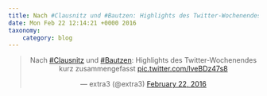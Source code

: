 ```yaml
---
title: Nach #Clausnitz und #Bautzen: Highlights des Twitter-Wochenendes kurz zusammengefasst http://twitter.com/extra3/status/701729448916361217/photo/1
date: Mon Feb 22 12:14:21 +0000 2016
taxonomy:
    category: blog
---
```

<blockquote class="twitter-tweet" align="center"><p lang="de" dir="ltr">Nach <a href="https://twitter.com/hashtag/Clausnitz?src=hash">#Clausnitz</a> und <a href="https://twitter.com/hashtag/Bautzen?src=hash">#Bautzen</a>: Highlights des Twitter-Wochenendes kurz zusammengefasst <a href="http://twitter.com/extra3/status/701729448916361217/photo/1">pic.twitter.com/lveBDz47s8</a></p>&mdash; extra3 (@extra3) <a href="https://twitter.com/extra3/status/701729448916361217">February 22, 2016</a></blockquote>

